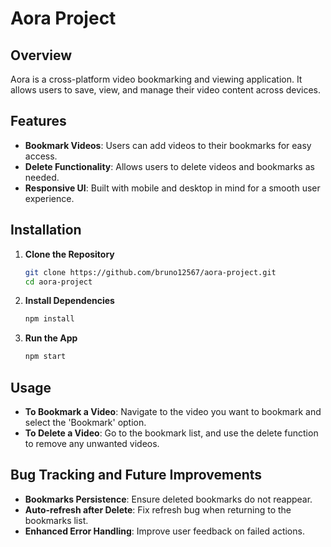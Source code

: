 # Aora Project

## Overview
Aora is a cross-platform video bookmarking and viewing application. It allows users to save, view, and manage their video content across devices.

## Features
- **Bookmark Videos**: Users can add videos to their bookmarks for easy access.
- **Delete Functionality**: Allows users to delete videos and bookmarks as needed.
- **Responsive UI**: Built with mobile and desktop in mind for a smooth user experience.

## Installation

1. **Clone the Repository**
   ```bash
   git clone https://github.com/bruno12567/aora-project.git
   cd aora-project
   ```

2. **Install Dependencies**
   ```bash
   npm install
   ```

3. **Run the App**
   ```bash
   npm start
   ```

## Usage
- **To Bookmark a Video**: Navigate to the video you want to bookmark and select the 'Bookmark' option.
- **To Delete a Video**: Go to the bookmark list, and use the delete function to remove any unwanted videos.

## Bug Tracking and Future Improvements
- **Bookmarks Persistence**: Ensure deleted bookmarks do not reappear.
- **Auto-refresh after Delete**: Fix refresh bug when returning to the bookmarks list.
- **Enhanced Error Handling**: Improve user feedback on failed actions.


